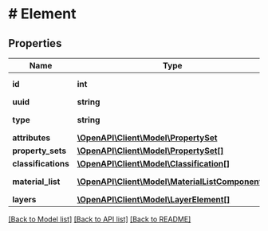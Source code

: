 # # Element

## Properties

Name | Type | Description | Notes
------------ | ------------- | ------------- | -------------
**id** | **int** |  | [optional] [readonly]
**uuid** | **string** |  | [optional]
**type** | **string** | IFC type for the element |
**attributes** | [**\OpenAPI\Client\Model\PropertySet**](PropertySet.md) |  | [optional]
**property_sets** | [**\OpenAPI\Client\Model\PropertySet[]**](PropertySet.md) |  | [optional]
**classifications** | [**\OpenAPI\Client\Model\Classification[]**](Classification.md) |  | [optional]
**material_list** | [**\OpenAPI\Client\Model\MaterialListComponent[]**](MaterialListComponent.md) |  | [optional] [readonly]
**layers** | [**\OpenAPI\Client\Model\LayerElement[]**](LayerElement.md) |  | [optional]

[[Back to Model list]](../../README.md#models) [[Back to API list]](../../README.md#endpoints) [[Back to README]](../../README.md)
